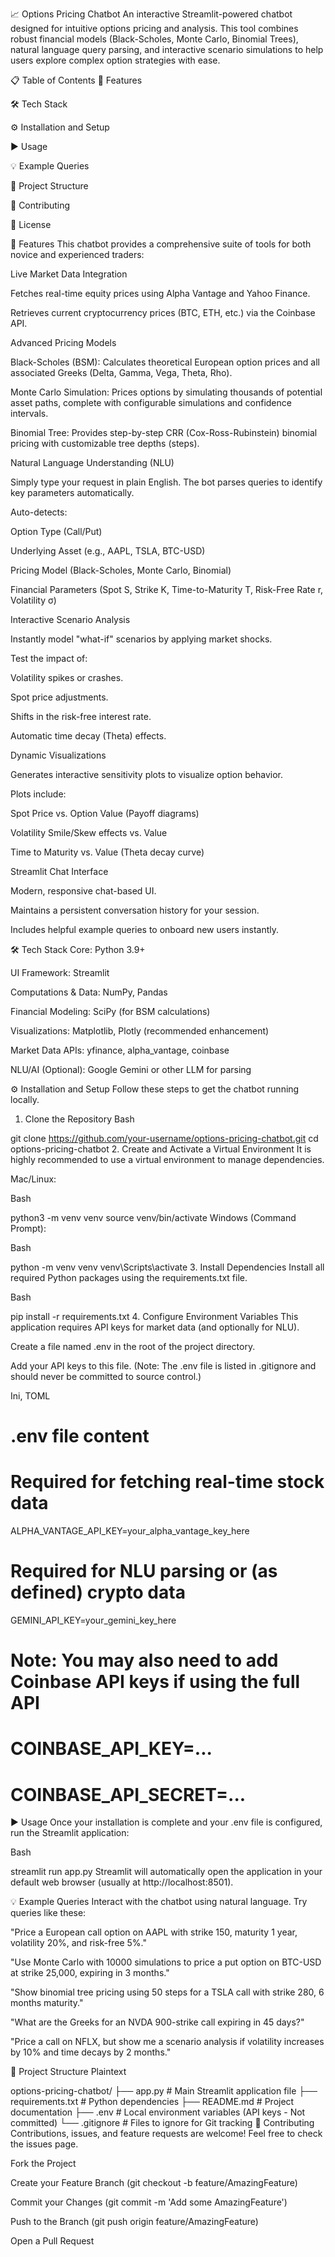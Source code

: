 
📈 Options Pricing Chatbot
An interactive Streamlit-powered chatbot designed for intuitive options pricing and analysis. This tool combines robust financial models (Black-Scholes, Monte Carlo, Binomial Trees), natural language query parsing, and interactive scenario simulations to help users explore complex option strategies with ease.

📋 Table of Contents
🚀 Features

🛠️ Tech Stack

⚙️ Installation and Setup

▶️ Usage

💡 Example Queries

📂 Project Structure

🤝 Contributing

📜 License

🚀 Features
This chatbot provides a comprehensive suite of tools for both novice and experienced traders:

Live Market Data Integration

Fetches real-time equity prices using Alpha Vantage and Yahoo Finance.

Retrieves current cryptocurrency prices (BTC, ETH, etc.) via the Coinbase API.

Advanced Pricing Models

Black-Scholes (BSM): Calculates theoretical European option prices and all associated Greeks (Delta, Gamma, Vega, Theta, Rho).

Monte Carlo Simulation: Prices options by simulating thousands of potential asset paths, complete with configurable simulations and confidence intervals.

Binomial Tree: Provides step-by-step CRR (Cox-Ross-Rubinstein) binomial pricing with customizable tree depths (steps).

Natural Language Understanding (NLU)

Simply type your request in plain English. The bot parses queries to identify key parameters automatically.

Auto-detects:

Option Type (Call/Put)

Underlying Asset (e.g., AAPL, TSLA, BTC-USD)

Pricing Model (Black-Scholes, Monte Carlo, Binomial)

Financial Parameters (Spot S, Strike K, Time-to-Maturity T, Risk-Free Rate r, Volatility σ)

Interactive Scenario Analysis

Instantly model "what-if" scenarios by applying market shocks.

Test the impact of:

Volatility spikes or crashes.

Spot price adjustments.

Shifts in the risk-free interest rate.

Automatic time decay (Theta) effects.

Dynamic Visualizations

Generates interactive sensitivity plots to visualize option behavior.

Plots include:

Spot Price vs. Option Value (Payoff diagrams)

Volatility Smile/Skew effects vs. Value

Time to Maturity vs. Value (Theta decay curve)

Streamlit Chat Interface

Modern, responsive chat-based UI.

Maintains a persistent conversation history for your session.

Includes helpful example queries to onboard new users instantly.

🛠️ Tech Stack
Core: Python 3.9+

UI Framework: Streamlit

Computations & Data: NumPy, Pandas

Financial Modeling: SciPy (for BSM calculations)

Visualizations: Matplotlib, Plotly (recommended enhancement)

Market Data APIs: yfinance, alpha_vantage, coinbase

NLU/AI (Optional): Google Gemini or other LLM for parsing

⚙️ Installation and Setup
Follow these steps to get the chatbot running locally.

1. Clone the Repository
Bash

git clone https://github.com/your-username/options-pricing-chatbot.git
cd options-pricing-chatbot
2. Create and Activate a Virtual Environment
It is highly recommended to use a virtual environment to manage dependencies.

Mac/Linux:

Bash

python3 -m venv venv
source venv/bin/activate
Windows (Command Prompt):

Bash

python -m venv venv
venv\Scripts\activate
3. Install Dependencies
Install all required Python packages using the requirements.txt file.

Bash

pip install -r requirements.txt
4. Configure Environment Variables
This application requires API keys for market data (and optionally for NLU).

Create a file named .env in the root of the project directory.

Add your API keys to this file. (Note: The .env file is listed in .gitignore and should never be committed to source control.)

Ini, TOML

# .env file content

# Required for fetching real-time stock data
ALPHA_VANTAGE_API_KEY=your_alpha_vantage_key_here

# Required for NLU parsing or (as defined) crypto data
GEMINI_API_KEY=your_gemini_key_here

# Note: You may also need to add Coinbase API keys if using the full API
# COINBASE_API_KEY=...
# COINBASE_API_SECRET=...
▶️ Usage
Once your installation is complete and your .env file is configured, run the Streamlit application:

Bash

streamlit run app.py
Streamlit will automatically open the application in your default web browser (usually at http://localhost:8501).

💡 Example Queries
Interact with the chatbot using natural language. Try queries like these:

"Price a European call option on AAPL with strike 150, maturity 1 year, volatility 20%, and risk-free 5%."

"Use Monte Carlo with 10000 simulations to price a put option on BTC-USD at strike 25,000, expiring in 3 months."

"Show binomial tree pricing using 50 steps for a TSLA call with strike 280, 6 months maturity."

"What are the Greeks for an NVDA 900-strike call expiring in 45 days?"

"Price a call on NFLX, but show me a scenario analysis if volatility increases by 10% and time decays by 2 months."

📂 Project Structure
Plaintext

options-pricing-chatbot/
├── app.py              # Main Streamlit application file
├── requirements.txt    # Python dependencies
├── README.md           # Project documentation
├── .env                # Local environment variables (API keys - Not committed)
└── .gitignore          # Files to ignore for Git tracking
🤝 Contributing
Contributions, issues, and feature requests are welcome! Feel free to check the issues page.

Fork the Project

Create your Feature Branch (git checkout -b feature/AmazingFeature)

Commit your Changes (git commit -m 'Add some AmazingFeature')

Push to the Branch (git push origin feature/AmazingFeature)

Open a Pull Request
